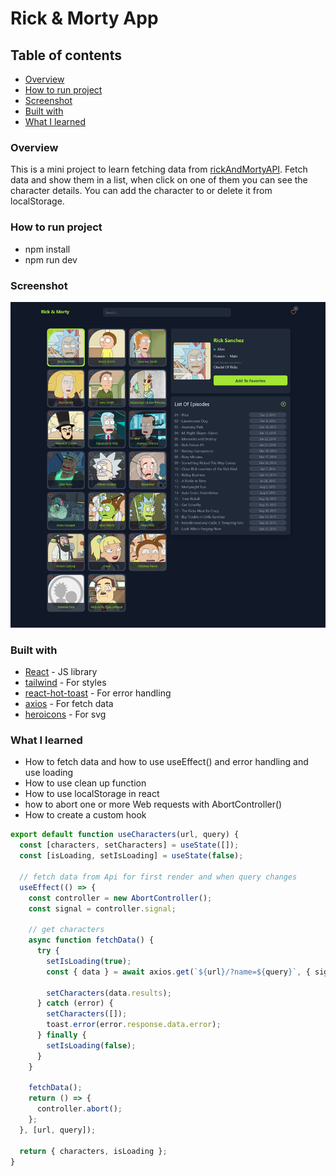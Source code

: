 # Rick & Morty App

## Table of contents

- [Overview](#overview)
- [How to run project](#how-to-run-project)
- [Screenshot](#screenshot)
- [Built with](#built-with)
- [What I learned](#what-i-learned)

### Overview

This is a mini project to learn fetching data from [rickAndMortyAPI](https://rickandmortyapi.com/).
Fetch data and show them in a list, when click on one of them you can see the character details.
You can add the character to or delete it from localStorage.

### How to run project

- npm install
- npm run dev

### Screenshot

![](./src/assets/pagePreview.png)

### Built with

- [React](https://reactjs.org/) - JS library
- [tailwind](https://tailwindcss.com/) - For styles
- [react-hot-toast](https://react-hot-toast.com/) - For error handling
- [axios](https://axios-http.com/) - For fetch data
- [heroicons](https://heroicons.com/) - For svg

### What I learned

- How to fetch data and how to use useEffect() and error handling and use loading
- How to use clean up function
- How to use localStorage in react
- how to abort one or more Web requests with AbortController()
- How to create a custom hook

```js
export default function useCharacters(url, query) {
  const [characters, setCharacters] = useState([]);
  const [isLoading, setIsLoading] = useState(false);

  // fetch data from Api for first render and when query changes
  useEffect(() => {
    const controller = new AbortController();
    const signal = controller.signal;

    // get characters
    async function fetchData() {
      try {
        setIsLoading(true);
        const { data } = await axios.get(`${url}/?name=${query}`, { signal });

        setCharacters(data.results);
      } catch (error) {
        setCharacters([]);
        toast.error(error.response.data.error);
      } finally {
        setIsLoading(false);
      }
    }

    fetchData();
    return () => {
      controller.abort();
    };
  }, [url, query]);

  return { characters, isLoading };
}
```
